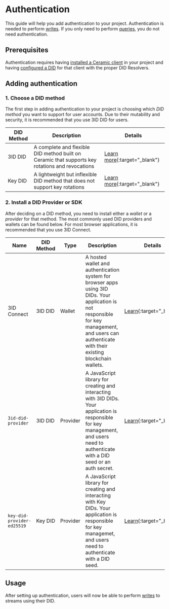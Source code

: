 # Authentication
This guide will help you add authentication to your project. Authentication is needed to perform [writes](writes.md). If you only need to perform [queries](queries.md), you do not need authentication.


## **Prerequisites**
Authentication requires having [installed a Ceramic client](installation.md) in your project and having [configured a DID](configure-did.md) for that client with the proper DID Resolvers.


## Adding authentication


### 1. Choose a DID method
The first step in adding authentication to your project is choosing which *DID method* you want to support for user accounts. Due to their mutability and security, it is recommended that you use 3ID DID for users.

DID Method | Description | Details |
| ------ | ----- | ----- |
| 3ID DID | A complete and flexible DID method built on Ceramic that supports key rotations and revocations | [Learn more](https://github.com/ceramicstudio/js-3id-did-provider){:target="_blank"} |
| Key DID | A lightweight but inflexible DID method that does not support key rotations | [Learn more](https://github.com/ceramicnetwork/key-did-provider-ed25519){:target="_blank"} |


### 2. Install a DID Provider or SDK
After deciding on a DID method, you need to install either a *wallet* or a *provider* for that method. The most commonly used DID providers and wallets can be found below. For most browser applications, it is recommended that you use 3ID Connect.

| Name      | DID Method | Type | Description | Details | Install |
| ----------- | ------ | ---- | ----- | --- | -- |
| 3ID Connect | 3ID DID | Wallet | A hosted wallet and authentication system for browser apps using 3ID DIDs. Your application is not responsible for key management, and users can authenticate with their existing blockchain wallets. | [Learn](https://github.com/ceramicstudio/3id-connect){:target="_blank"} | [Install](https://github.com/ceramicstudio/3id-connect){:target="_blank"} |
| `3id-did-provider` | 3ID DID | Provider | A JavaScript library for creating and interacting with 3ID DIDs. Your application is responsible for key management, and users need to authenticate with a DID seed or an auth secret. | [Learn](https://github.com/ceramicstudio/js-3id-did-provider){:target="_blank"} | [Install](https://github.com/ceramicstudio/3id-connect){:target="_blank"} |
| `key-did-provider-ed25519` | Key DID | Provider | A JavaScript library for creating and interacting with Key DIDs. Your application is responsible for key managemet, and users need to authenticate with a DID seed. | [Learn](https://github.com/ceramicnetwork/key-did-provider-ed25519){:target="_blank"} | [Install](https://github.com/ceramicstudio/3id-connect){:target="_blank"} |


## **Usage**
After setting up authentication, users will now be able to perform [writes](writes.md) to streams using their DID.

</br>
</br>
</br>
